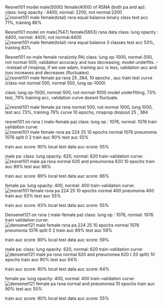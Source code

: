 Resnet101 model male(5000) female(4000) of RSNA (both pa and ap): 
      class: lung opacity : 4400, normal: 2200, not normal:2200
      ![resnet101 male female(total) rsna equal balance binary class test acc 71%, training 86%](https://user-images.githubusercontent.com/52566550/100654194-a8222e00-3373-11eb-9507-d866d02258fb.png)
      

Resnet101 model on male(7547) female(5653) rsna data
      class: lung opacity : 4400, normal: 4400, not normal:4400
      ![resnet101 male female(total) rsna equal balance 3 classes test acc 53%, training 83%](https://user-images.githubusercontent.com/52566550/100654220-afe1d280-3373-11eb-8fb2-595dd80bd21a.png)
      
Resnet101 on male female  rsna(only PA) 
       class: lung op-1000, normal-500, not normal-500,  validation accuracy and loss decreasing, model underfits.
      --instead of rmsprop, if we use adam, training acc is less, validation acc and loss increases and decreases (fluctuates)
      ![resnet101 male female pa rsna  25 ,384,  10 epochs ,  auc train test curve (class-not normal 500, normal 500, lung op-1000)](https://user-images.githubusercontent.com/52566550/100654416-f59e9b00-3373-11eb-9eea-0f70447ee94b.png)
      
      
   class: lung op-1000, normal-500, not normal-1000
      model underfitting, 73% test, 79% training acc, validation curve doesnt fluctuate.
      
   ![resnet101 male female pa rsna normal 500, not normal 1000, lung 1000, test acc 73%, training 79% curve 10 epochs, rmsprop dropout  25 , 384](https://user-images.githubusercontent.com/52566550/101233931-82838480-36e5-11eb-8892-febed48ec7ee.png)
   
   
 resnet101 on rsna ( male-female pa)
 class: lung op : 1076, normal: 1076
 train validation curve:
![resnet101 male female rsna pa 224  25 10 epochs normal 1076 pneumonia 1076 split 0 2 train auc 90% test auc 55% ](https://user-images.githubusercontent.com/52566550/102318028-d83c1480-3fa2-11eb-9a47-1e5f581fb242.png)

train auc score: 90%
local test data auc score: 55%

male pa: class: lung opacity: 620, normal: 620
train-validation curve:
![resnet101 male pa rsna normal  620 and pneumonea 620 10 epochs train auc 89% test auc 66%](https://user-images.githubusercontent.com/52566550/102318238-3668f780-3fa3-11eb-9f9c-d5032bf96a58.png)

train auc score: 89%
local test data auc score: 66%

female pa: lung opacity: 400, normal: 400
train-validation curve:
![resnet101  female rsna pa 224  25 10 epochs normal 400 pneumonia 400 train auc 93% test auc 55% ](https://user-images.githubusercontent.com/52566550/102318408-792acf80-3fa3-11eb-8190-f56e3f426397.png)


train auc score: 93%
local test data auc score: 55%


Densenet121 on rsna ( male-female pa)
 class: lung op : 1076, normal: 1076
 train validation curve:
![densenet121 male female rsna pa 224  25 10 epochs normal 1076 pneumonia 1076 split 0 2 train auc 89% test auc 59% ](https://user-images.githubusercontent.com/52566550/102318532-aaa39b00-3fa3-11eb-98ae-82927e402580.png)

train auc score: 89%
local test data auc score: 59%

male pa: class: lung opacity: 620, normal: 620
train-validation curve:
![densenet121 male pa rsna normal 620  and pneumonea 620 ( 20 split) 10 epochs train auc 90% test auc 64%](https://user-images.githubusercontent.com/52566550/102318570-bb541100-3fa3-11eb-8169-faeaeb3223e5.png)

train auc score: 90%
local test data auc score: 64%

female pa: lung opacity: 400, normal: 400
train-validation curve:
![densenet121 female pa rsna normal and pneumonea 10 epochs train auc 90% test auc 55%](https://user-images.githubusercontent.com/52566550/102318587-c4dd7900-3fa3-11eb-858d-9fd1ed82d54e.png)


train auc score: 90%
local test data auc score: 55%


  


 

      
